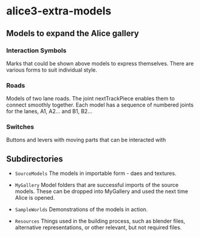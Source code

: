# alice3-extra-models

## Models to expand the Alice gallery

### Interaction Symbols
Marks that could be shown above models to express themselves.
There are various forms to suit individual style.

### Roads
Models of two lane roads. The joint nextTrackPiece enables them to connect smoothly together.
Each model has a sequence of numbered joints for the lanes, A1, A2… and B1, B2…

### Switches
Buttons and levers with moving parts that can be interacted with

## Subdirectories

- `SourceModels` The models in importable form - daes and textures.

- `MyGallery` Model folders that are successful imports of the source models. These can be dropped into MyGallery and used the next time Alice is opened.

- `SampleWorlds` Demonstrations of the models in action.

- `Resources` Things used in the building process, such as blender files, alternative representations, or other relevant, but not required files.